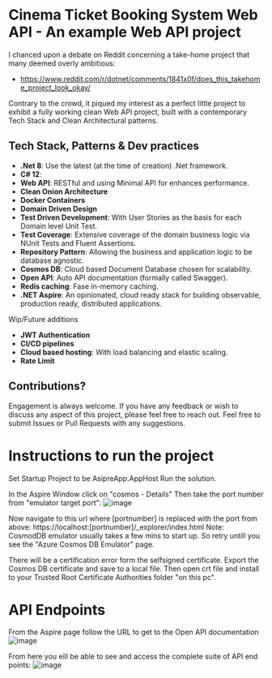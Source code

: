 # Cinema Ticket Booking System Web API - An example Web API project

I chanced upon a debate on Reddit concerning a take-home project that many deemed overly ambitious:
- https://www.reddit.com/r/dotnet/comments/1841x0f/does_this_takehome_project_look_okay/

Contrary to the crowd, it piqued my interest as a perfect little project to exhibit a fully working clean Web API project, built with a contemporary Tech Stack and Clean Architectural patterns.

## Tech Stack, Patterns & Dev practices
- **.Net 8**: Use the latest (at the time of creation) .Net framework.
- **C# 12**:
- **Web API**: RESTful and using Minimal API for enhances performance.
- **Clean Onion Architecture**
- **Docker Containers**
- **Domain Driven Design**
- **Test Driven Development**: With User Stories as the basis for each Domain level Unit Test.
- **Test Coverage**: Extensive coverage of the domain business logic via NUnit Tests and Fluent Assertions.
- **Repository Pattern**: Allowing the business and application logic to be database agnostic.
- **Cosmos DB**: Cloud based Document Database chosen for scalability.
- **Open API**: Auto API documentation (formally called Swagger).
- **Redis caching**: Fase in-memory caching.
- **.NET Aspire**: An opinionated, cloud ready stack for building observable, production ready, distributed applications. 
  
Wip/Future additions
- **JWT Authentication**
- **CI/CD pipelines**
- **Cloud based hosting**: With load balancing and elastic scaling.
- **Rate Limit**


## Contributions?

Engagement is always welcome. 
If you have any feedback or wish to discuss any aspect of this project, please feel free to reach out.
Feel free to submit Issues or Pull Requests with any suggestions.


# Instructions to run the project

Set Startup Project to be AsipreApp.AppHost
Run the solution.

In the Aspire Window click on "cosmos -  Details" 
Then take the port number from "emulator target port":
![image](https://github.com/user-attachments/assets/629201ae-a1fe-4c54-b517-a43c4f2d96da)

Now navigate to this url where [portnumber] is replaced with the port from above: https://localhost:[portnumber]/_explorer/index.html
Note: CosmodDB emulator usually takes a few mins to start up. So retry untill you see the "Azure Cosmos DB Emulator" page.

There will be a certification error form the selfsigned certificate.
Export the Cosmos DB certificate and save to a local file.
Then open crt file and install to your Trusted Root Certificate Authorities folder "on this pc".

# API Endpoints

From the Aspire page follow the URL to get to the Open API documentation
![image](https://github.com/user-attachments/assets/bdd4ae4c-4ffc-4499-bce4-aa1c1f3e7876)

From here you eill be able to see and access the complete suite of API end points:
![image](https://github.com/user-attachments/assets/26efe814-f555-4999-b60e-41ac6b214c30)



